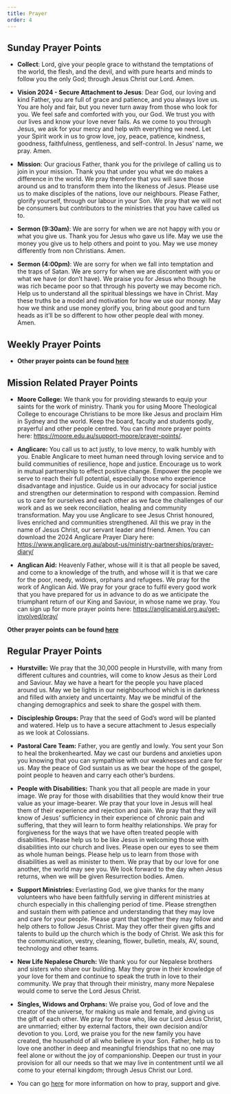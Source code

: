 ```yaml
---
title: Prayer
order: 4
---
```


## Sunday Prayer Points

- **Collect**: Lord, give your people grace to withstand the temptations of the world, the flesh, and the devil, and with pure hearts and minds to follow you the only God; through Jesus Christ our Lord. Amen.

- **Vision 2024 - Secure Attachment to Jesus**: Dear God, our loving and kind Father, you are full of grace and patience, and you always love us. You are holy and fair, but you never turn away from those who look for you. We feel safe and comforted with you, our God. We trust you with our lives and know your love never fails. As we come to you through Jesus, we ask for your mercy and help with everything we need. Let your Spirit work in us to grow love, joy, peace, patience, kindness, goodness, faithfulness, gentleness, and self-control. In Jesus' name, we pray. Amen.

- **Mission**: Our gracious Father, thank you for the privilege of calling us to join in your mission. Thank you that under you what we do makes a difference in the world. We pray therefore that you will save those around us and to transform them into the likeness of Jesus. Please use us to make disciples of the nations, love our neighbours. Please Father, glorify yourself, through our labour in your Son. We pray that we will not be consumers but contributors to the ministries that you have called us to. 

- **Sermon (9:30am)**: We are sorry for when we are not happy with you or what you give us. Thank you for Jesus who gave us life. May we use the money you give us to help others and point to you. May we use money differently from non Christians. Amen. 

- **Sermon (4:00pm)**: We are sorry for when we fall into temptation and the traps of Satan. We are sorry for when we are discontent with you or what we have (or don’t have). We praise you for Jesus who though he was rich became poor so that through his poverty we may become rich. Help us to understand all the spiritual blessings we have in Christ. May these truths be a model and motivation for how we use our money. May how we think and use money glorify you, bring about good and turn heads as it’ll be so different to how other people deal with money. Amen. 

## Weekly Prayer Points
- **Other prayer points can be found [here](https://stgeorgeshurstville.org.au/prayer)** 


## Mission Related Prayer Points
- **Moore College:** We thank you for providing stewards to equip your saints for the work of ministry. Thank you for using Moore Theological College to encourage Christians to be more like Jesus and proclaim Him in Sydney and the world. Keep the board, faculty and students godly, prayerful and other people centred. You can find more prayer points here: https://moore.edu.au/support-moore/prayer-points/. 

- **Anglicare:** You call us to act justly, to love mercy, to walk humbly with you. Enable Anglicare to meet human need through loving service and to build communities of resilience, hope and justice. Encourage us to work in mutual partnership to effect positive change. Empower the people we serve to reach their full potential, especially those who experience disadvantage and injustice. Guide us in our advocacy for social justice and strengthen our determination to respond with compassion. Remind us to care for ourselves and each other as we face the challenges of our work and as we seek reconciliation, healing and community transformation. May you use Anglicare to see Jesus Christ honoured, lives enriched and communities strengthened. All this we pray in the name of Jesus Christ, our servant leader and friend. Amen. You can download the 2024 Anglicare Prayer Diary here: https://www.anglicare.org.au/about-us/ministry-partnerships/prayer-diary/

- **Anglican Aid:** Heavenly Father, whose will it is that all people be saved, and come to a knowledge of the truth, and whose will it is that we care for the poor, needy, widows, orphans and refugees. We pray for the work of Anglican Aid. We pray for your grace to fulfil every good work that you have prepared for us in advance to do as we anticipate the triumphant return of our King and Saviour, in whose name we pray. You can sign up for more prayer points here: https://anglicanaid.org.au/get-involved/pray/ 

**Other prayer points can be found [here](https://stgeorgeshurstville.org.au/mission-partners)** 


## Regular Prayer Points
- **Hurstville:** We pray that the 30,000 people in Hurstville, with many from different cultures and countries, will come to know Jesus as their Lord and Saviour. May we have a heart for the people you have placed around us. May we be lights in our neighbourhood which is in darkness and filled with anxiety and uncertainty. May we be mindful of the changing demographics and seek to share the gospel with them. 

- **Discipleship Groups:** Pray that the seed of God’s word will be planted and watered. Help us to have a secure attachment to Jesus especially as we look at Colossians. 

- **Pastoral Care Team:** Father, you are gently and lowly. You sent your Son to heal the brokenhearted. May we cast our burdens and anxieties upon you knowing that you can sympathise with our weaknesses and care for us. May the peace of God sustain us as we bear the hope of the gospel, point people to heaven and carry each other’s burdens. 

- **People with Disabilities:** Thank you that all people are made in your image. We pray for those with disabilities that they would know their true value as your image-bearer. We pray that your love in Jesus will heal them of their experience and rejection and pain. We pray that they will know of Jesus’ sufficiency in their experience of chronic pain and suffering, that they will learn to form healthy relationships. We pray for forgiveness for the ways that we have often treated people with disabilities. Please help us to be like Jesus in welcoming those with disabilities into our church and lives. Please open our eyes to see them as whole human beings. Please help us to learn from those with disabilities as well as minister to them. We pray that by our love for one another, the world may see you. We look forward to the day when Jesus returns, when we will be given Resurrection bodies. Amen.

- **Support Ministries:** Everlasting God, we give thanks for the many volunteers who have been faithfully serving in different ministries at church especially in this challenging period of time. Please strengthen and sustain them with patience and understanding that they may love and care for your people. Please grant that together they may follow and help others to follow Jesus Christ. May they offer their given gifts and talents to build up the church which is the body of Christ. We ask this for the communication, vestry, cleaning, flower, bulletin, meals, AV, sound, technology and other teams.

- **New Life Nepalese Church:** We thank you for our Nepalese brothers and sisters who share our building. May they grow in their knowledge of your love for them and continue to speak the truth in love to their community. We pray that through their ministry, many more Nepalese would come to serve the Lord Jesus Christ.

- **Singles, Widows and Orphans:** We praise you, God of love and the creator of the universe, for making us male and female, and giving us the gift of each other. We pray for those who, like our Lord Jesus Christ, are unmarried; either by external factors, their own decision and/or devotion to you. Lord, we praise you for the new family you have created, the household of all who believe in your Son. Father, help us to love one another in deep and meaningful friendships that no one may feel alone or without the joy of companionship. Deepen our trust in your provision for all our needs so that we may live in contentment until we all come to your eternal kingdom; through Jesus Christ our Lord.


- You can go [here](https://stgeorgeshurstville.org.au/mission-partners) for more information on how to pray, support and give.


